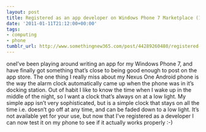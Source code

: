 ```yaml
---
layout: post
title: Registered as an app developer on Windows Phone 7 Marketplace (11/365)
date: '2011-01-11T21:12:00+00:00'
tags:
- computing
- phone
tumblr_url: http://www.somethingnew365.com/post/44289260480/registered-as-an-app-developer-on-windows-pho
---
```


oneI’ve been playing around writing an app for my Windows Phone 7, and have finally got something that’s close to being good enough to post on the app store.
The one thing I really miss about my Nexus One Android phone is the way the alarm clock automatically came up when the phone was in it’s docking station. Out of habit I like to know the time when I wake up in the middle of the night, so I want a clock that’s always on at a low light.
My simple app isn’t very sophisticated, but is a simple clock that stays on all the time i.e. doesn’t go off at any time, and can be faded down to a low light.
It’s not available yet for your use, but now that I’ve registered as a developer I can now test it on my phone to see if it actually works properly :-)
